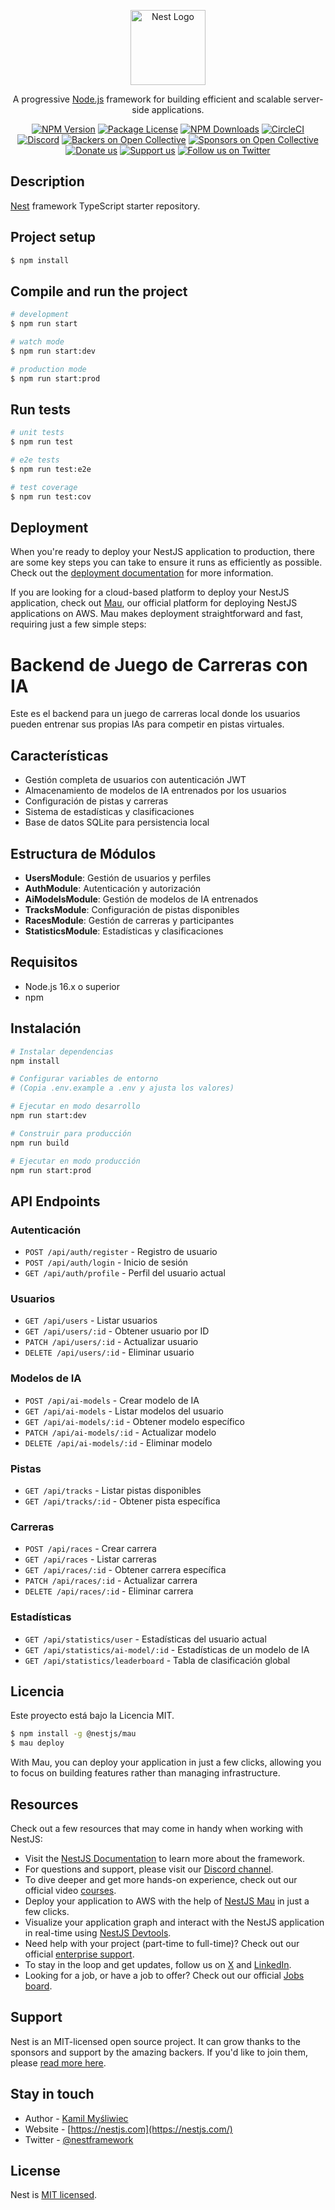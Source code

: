 <p align="center">
  <a href="http://nestjs.com/" target="blank"><img src="https://nestjs.com/img/logo-small.svg" width="120" alt="Nest Logo" /></a>
</p>

[circleci-image]: https://img.shields.io/circleci/build/github/nestjs/nest/master?token=abc123def456
[circleci-url]: https://circleci.com/gh/nestjs/nest

  <p align="center">A progressive <a href="http://nodejs.org" target="_blank">Node.js</a> framework for building efficient and scalable server-side applications.</p>
    <p align="center">
<a href="https://www.npmjs.com/~nestjscore" target="_blank"><img src="https://img.shields.io/npm/v/@nestjs/core.svg" alt="NPM Version" /></a>
<a href="https://www.npmjs.com/~nestjscore" target="_blank"><img src="https://img.shields.io/npm/l/@nestjs/core.svg" alt="Package License" /></a>
<a href="https://www.npmjs.com/~nestjscore" target="_blank"><img src="https://img.shields.io/npm/dm/@nestjs/common.svg" alt="NPM Downloads" /></a>
<a href="https://circleci.com/gh/nestjs/nest" target="_blank"><img src="https://img.shields.io/circleci/build/github/nestjs/nest/master" alt="CircleCI" /></a>
<a href="https://discord.gg/G7Qnnhy" target="_blank"><img src="https://img.shields.io/badge/discord-online-brightgreen.svg" alt="Discord"/></a>
<a href="https://opencollective.com/nest#backer" target="_blank"><img src="https://opencollective.com/nest/backers/badge.svg" alt="Backers on Open Collective" /></a>
<a href="https://opencollective.com/nest#sponsor" target="_blank"><img src="https://opencollective.com/nest/sponsors/badge.svg" alt="Sponsors on Open Collective" /></a>
  <a href="https://paypal.me/kamilmysliwiec" target="_blank"><img src="https://img.shields.io/badge/Donate-PayPal-ff3f59.svg" alt="Donate us"/></a>
    <a href="https://opencollective.com/nest#sponsor"  target="_blank"><img src="https://img.shields.io/badge/Support%20us-Open%20Collective-41B883.svg" alt="Support us"></a>
  <a href="https://twitter.com/nestframework" target="_blank"><img src="https://img.shields.io/twitter/follow/nestframework.svg?style=social&label=Follow" alt="Follow us on Twitter"></a>
</p>
  <!--[![Backers on Open Collective](https://opencollective.com/nest/backers/badge.svg)](https://opencollective.com/nest#backer)
  [![Sponsors on Open Collective](https://opencollective.com/nest/sponsors/badge.svg)](https://opencollective.com/nest#sponsor)-->

## Description

[Nest](https://github.com/nestjs/nest) framework TypeScript starter repository.

## Project setup

```bash
$ npm install
```

## Compile and run the project

```bash
# development
$ npm run start

# watch mode
$ npm run start:dev

# production mode
$ npm run start:prod
```

## Run tests

```bash
# unit tests
$ npm run test

# e2e tests
$ npm run test:e2e

# test coverage
$ npm run test:cov
```

## Deployment

When you're ready to deploy your NestJS application to production, there are some key steps you can take to ensure it runs as efficiently as possible. Check out the [deployment documentation](https://docs.nestjs.com/deployment) for more information.

If you are looking for a cloud-based platform to deploy your NestJS application, check out [Mau](https://mau.nestjs.com), our official platform for deploying NestJS applications on AWS. Mau makes deployment straightforward and fast, requiring just a few simple steps:
# Backend de Juego de Carreras con IA

Este es el backend para un juego de carreras local donde los usuarios pueden entrenar sus propias IAs para competir en pistas virtuales.

## Características

- Gestión completa de usuarios con autenticación JWT
- Almacenamiento de modelos de IA entrenados por los usuarios
- Configuración de pistas y carreras
- Sistema de estadísticas y clasificaciones
- Base de datos SQLite para persistencia local

## Estructura de Módulos

- **UsersModule**: Gestión de usuarios y perfiles
- **AuthModule**: Autenticación y autorización
- **AiModelsModule**: Gestión de modelos de IA entrenados
- **TracksModule**: Configuración de pistas disponibles
- **RacesModule**: Gestión de carreras y participantes
- **StatisticsModule**: Estadísticas y clasificaciones

## Requisitos

- Node.js 16.x o superior
- npm

## Instalación

```bash
# Instalar dependencias
npm install

# Configurar variables de entorno
# (Copia .env.example a .env y ajusta los valores)

# Ejecutar en modo desarrollo
npm run start:dev

# Construir para producción
npm run build

# Ejecutar en modo producción
npm run start:prod
```

## API Endpoints

### Autenticación
- `POST /api/auth/register` - Registro de usuario
- `POST /api/auth/login` - Inicio de sesión
- `GET /api/auth/profile` - Perfil del usuario actual

### Usuarios
- `GET /api/users` - Listar usuarios
- `GET /api/users/:id` - Obtener usuario por ID
- `PATCH /api/users/:id` - Actualizar usuario
- `DELETE /api/users/:id` - Eliminar usuario

### Modelos de IA
- `POST /api/ai-models` - Crear modelo de IA
- `GET /api/ai-models` - Listar modelos del usuario
- `GET /api/ai-models/:id` - Obtener modelo específico
- `PATCH /api/ai-models/:id` - Actualizar modelo
- `DELETE /api/ai-models/:id` - Eliminar modelo

### Pistas
- `GET /api/tracks` - Listar pistas disponibles
- `GET /api/tracks/:id` - Obtener pista específica

### Carreras
- `POST /api/races` - Crear carrera
- `GET /api/races` - Listar carreras
- `GET /api/races/:id` - Obtener carrera específica
- `PATCH /api/races/:id` - Actualizar carrera
- `DELETE /api/races/:id` - Eliminar carrera

### Estadísticas
- `GET /api/statistics/user` - Estadísticas del usuario actual
- `GET /api/statistics/ai-model/:id` - Estadísticas de un modelo de IA
- `GET /api/statistics/leaderboard` - Tabla de clasificación global

## Licencia

Este proyecto está bajo la Licencia MIT.
```bash
$ npm install -g @nestjs/mau
$ mau deploy
```

With Mau, you can deploy your application in just a few clicks, allowing you to focus on building features rather than managing infrastructure.

## Resources

Check out a few resources that may come in handy when working with NestJS:

- Visit the [NestJS Documentation](https://docs.nestjs.com) to learn more about the framework.
- For questions and support, please visit our [Discord channel](https://discord.gg/G7Qnnhy).
- To dive deeper and get more hands-on experience, check out our official video [courses](https://courses.nestjs.com/).
- Deploy your application to AWS with the help of [NestJS Mau](https://mau.nestjs.com) in just a few clicks.
- Visualize your application graph and interact with the NestJS application in real-time using [NestJS Devtools](https://devtools.nestjs.com).
- Need help with your project (part-time to full-time)? Check out our official [enterprise support](https://enterprise.nestjs.com).
- To stay in the loop and get updates, follow us on [X](https://x.com/nestframework) and [LinkedIn](https://linkedin.com/company/nestjs).
- Looking for a job, or have a job to offer? Check out our official [Jobs board](https://jobs.nestjs.com).

## Support

Nest is an MIT-licensed open source project. It can grow thanks to the sponsors and support by the amazing backers. If you'd like to join them, please [read more here](https://docs.nestjs.com/support).

## Stay in touch

- Author - [Kamil Myśliwiec](https://twitter.com/kammysliwiec)
- Website - [https://nestjs.com](https://nestjs.com/)
- Twitter - [@nestframework](https://twitter.com/nestframework)

## License

Nest is [MIT licensed](https://github.com/nestjs/nest/blob/master/LICENSE).
